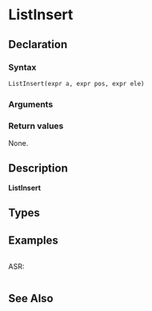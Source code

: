 # ListInsert


## Declaration

### Syntax

```fortran
ListInsert(expr a, expr pos, expr ele)
```

### Arguments

### Return values

None.

## Description

**ListInsert**

## Types


## Examples

```fortran
```

ASR:

```fortran
```

## See Also

